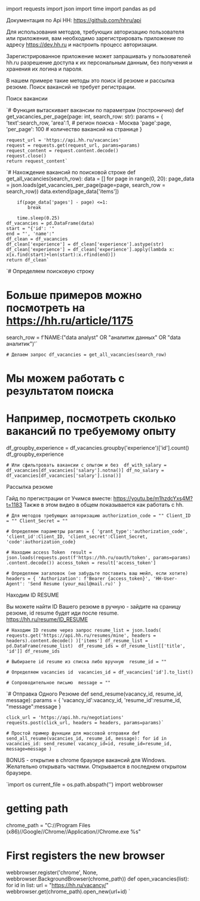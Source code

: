 import requests
import json 
import time 
import pandas as pd
     
Документация по Api HH: https://github.com/hhru/api

Для использования методов, требующих авторизацию пользователя или приложения, вам необходимо зарегистрировать приложение по адресу https://dev.hh.ru и настроить процесс авторизации.

Зарегистрированное приложение может запрашивать у пользователей hh.ru разрешение доступа к их персональным данным, без получения и хранения их логина и пароля.

В нашем примере такие методы это поиск id резюме и рассылка резюме. Поиск вакансий не требует регистрации.

Поиск вакансии


`# Функция вытаскивает вакансии по параметрам (постронично)
def get_vacancies_per_page(page: int, search_row: str):
    params = {
        'text':search_row, 
        'area':1, # регион поиска - Москва
        'page':page, 
        'per_page': 100 # количество вакансий на странице
        }

    request_url = 'https://api.hh.ru/vacancies'
    request = requests.get(request_url, params=params)
    request_content = request.content.decode()
    request.close()
    return request_content`
     

`# Нахождение вакансий по поисковой строке 
def get_all_vacancies(search_row):
    data = []
    for page in range(0, 20):
        page_data = json.loads(get_vacancies_per_page(page=page, search_row = search_row))
        data.extend(page_data['items'])

        if(page_data['pages'] - page) <=1:
            break

        time.sleep(0.25)
    df_vacancies = pd.DataFrame(data)    
    start = "{'id': '"
    end = "', 'name':"
    df_clean = df_vacancies
    df_clean['experience'] = df_clean['experience'].astype(str)
    df_clean['experience'] = df_clean['experience'].apply(lambda x: x[x.find(start)+len(start):x.rfind(end)])  
    return df_clean`
     

`# Определяем поисковую строку 
# Больше примеров можно посмотреть на https://hh.ru/article/1175
search_row = f'NAME:("data analyst" OR "аналитик данных" OR "data аналитик")'`
     

`# Делаем запрос
df_vacancies = get_all_vacancies(search_row)`
     

# Мы можем работать с результатом поиска 
# Например, посмотреть сколько вакансий по требуемому опыту 
df_groupby_experience = df_vacancies.groupby('experience')['id'].count()
df_groupby_experience
     

`# Или сфильтровать вакансии с опытом и без 
df_with_salary = df_vacancies[df_vacancies['salary'].notna()]
df_no_salary = df_vacancies[df_vacancies['salary'].isna()]`
     
Рассылка резюме

Гайд по прегистрации от Учимся вместе: https://youtu.be/m1hzdcYxs4M?t=1183 Также в этом видео в общем показывается как работать с hh.


`# Для методов требующих авторизацию
authorization_code = ""
Client_ID = ""
Client_Secret = ""`
     

`# Определяем параметры
params = {
    'grant_type':'authorization_code',
    'client_id':Client_ID,
    'client_secret':Client_Secret,
    'code':authorization_code}`
     

`# Находим access Token 
result = json.loads(requests.post(f'https://hh.ru/oauth/token', params=params)
                          .content.decode())
access_token = result['access_token']`
     

`# Определяем загаловок (не забудьте поставить ваш мейл, если хотите)
headers = {
        'Authorization': f'Bearer {access_token}',
        'HH-User-Agent': 'Send Resume (your_mail@mail.ru)'
}`
     
Находим ID RESUME

Вы можете найти ID Вашего резюме в ручную - зайдите на сраницу резюме, id resume будет иди после resume. https://hh.ru/resume/ID_RESUME


`# Находим ID resume через запрос
resume_list = json.loads(
    requests.get('https://api.hh.ru/resumes/mine', headers = headers).content.decode()
)['items']
df_resume_list = pd.DataFrame(resume_list) 
df_resume_ids = df_resume_list[['title', 'id']]
df_resume_ids`
     

`# Выбираете id resume из списка либо вручную 
resume_id = ""`
     

`# Определяем vacancies id 
vacancies_id = df_vacancies['id'].to_list()`
     

`# Сопроводительное письмо 
message = ""`
     

`# Отправка Одного Резюме 
def send_resume(vacancy_id, resume_id, message):
    params = {
            'vacancy_id':vacancy_id, 
            'resume_id':resume_id, 
            "message":message 
            }

    click_url = 'https://api.hh.ru/negotiations'
    requests.post(click_url, headers = headers, params=params)`
     

`# Простой пример функции для массовой отправки
def send_all_resume(vacancies_id, resume_id, message):
    for id in vacancies_id:
        send_resume(
        vacancy_id=id,
        resume_id=resume_id,
        message=message
    )`
     
BONUS - открытие в chrome браузере вакансий для Windows. Желательно открывать частями. Открывается в последнем открытом браузере.


`import os
current_file = os.path.abspath('')
import webbrowser 
# getting path 
chrome_path = "C://Program Files (x86)//Google//Chrome//Application//Chrome.exe %s"
  
# First registers the new browser 
webbrowser.register('chrome', None,  
                    webbrowser.BackgroundBrowser(chrome_path)) 
def open_vacancies(list):
    for id in list:
        url = "https://hh.ru/vacancy/"
        webbrowser.get(chrome_path).open_new(url+id) `
     
